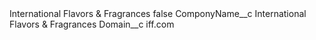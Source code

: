 <?xml version="1.0" encoding="UTF-8"?>
<CustomMetadata xmlns="http://soap.sforce.com/2006/04/metadata" xmlns:xsi="http://www.w3.org/2001/XMLSchema-instance" xmlns:xsd="http://www.w3.org/2001/XMLSchema">
    <label>International Flavors &amp; Fragrances</label>
    <protected>false</protected>
    <values>
        <field>ComponyName__c</field>
        <value xsi:type="xsd:string">International Flavors &amp; Fragrances</value>
    </values>
    <values>
        <field>Domain__c</field>
        <value xsi:type="xsd:string">iff.com</value>
    </values>
</CustomMetadata>
